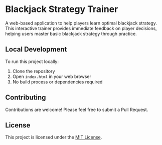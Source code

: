 # Blackjack Strategy Trainer

A web-based application to help players learn optimal blackjack strategy. This interactive trainer provides immediate feedback on player decisions, helping users master basic blackjack strategy through practice.

## Local Development

To run this project locally:

1. Clone the repository
2. Open `index.html` in your web browser
3. No build process or dependencies required

## Contributing

Contributions are welcome! Please feel free to submit a Pull Request.

## License

This project is licensed under the [MIT License](LICENSE).
